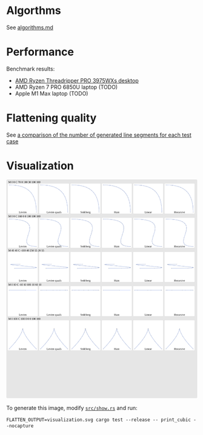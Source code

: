 # Algorthms

See [algorithms.md](algorithms.md)

# Performance

Benchmark results:
- [AMD Ryzen Threadripper PRO 3975WXs desktop](bench-threadripper.md)
- AMD Ryzen 7 PRO 6850U laptop (TODO)
- Apple M1 Max laptop (TODO)

# Flattening quality

See [a comparison of the number of generated line segments for each test case](edge_count.md)

# Visualization

![A visualization of the flattening for a few algorithms and curves](cubic-vis.svg)

To generate this image, modify [`src/show.rs`](../src/show.rs) and run:

```
FLATTEN_OUTPUT=visualization.svg cargo test --release -- print_cubic --nocapture
```
